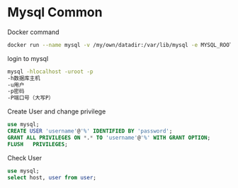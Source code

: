 # Mysql Common

Docker command

```bash
docker run --name mysql -v /my/own/datadir:/var/lib/mysql -e MYSQL_ROOT_PASSWORD=test123 -d -p 3306:3306 mysql
```

login to mysql

```bash
mysql -hlocalhost -uroot -p
-h数据库主机
-u用户
-p密码
-P端口号（大写P）
```

Create User and change privilege 

```sql
use mysql;
CREATE USER 'username'@'%' IDENTIFIED BY 'password'; 
GRANT ALL PRIVILEGES ON *.* TO 'username'@'%' WITH GRANT OPTION;
FLUSH   PRIVILEGES; 
```

Check User

```sql
use mysql;
select host, user from user; 
```



